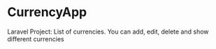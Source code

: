 # CurrencyApp
Laravel Project: List of currencies. You can add, edit, delete and show different currencies
